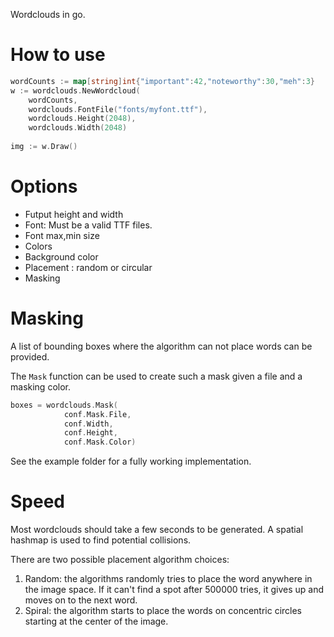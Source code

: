 Wordclouds in go.

# How to use
```go
wordCounts := map[string]int{"important":42,"noteworthy":30,"meh":3}
w := wordclouds.NewWordcloud(
	wordCounts,
	wordclouds.FontFile("fonts/myfont.ttf"),
	wordclouds.Height(2048),
	wordclouds.Width(2048)
	
img := w.Draw()
```

# Options
- Futput height and width
- Font: Must be a valid TTF files.
- Font max,min size
- Colors
- Background color
- Placement : random or circular
- Masking

# Masking
A list of bounding boxes where the algorithm can not place words can be provided.

The `Mask` function can be used to create such a mask given a file and a masking color.

```go
boxes = wordclouds.Mask(
			conf.Mask.File,
			conf.Width,
			conf.Height,
			conf.Mask.Color)
```

See the example folder for a fully working implementation.


# Speed
Most wordclouds should take a few seconds to be generated. A spatial hashmap is used to find potential collisions.

There are two possible placement algorithm choices:
1. Random: the algorithms randomly tries to place the word anywhere in the image space. 
If it can't find a spot after 500000 tries, it gives up and moves on to the next word.
2. Spiral: the algorithm starts to place the words on concentric circles starting at the center of the image.

